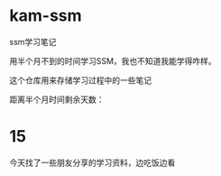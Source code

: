 # kam-ssm
ssm学习笔记

用半个月不到的时间学习SSM，我也不知道我能学得咋样。

这个仓库用来存储学习过程中的一些笔记

距离半个月时间剩余天数：
# 15

今天找了一些朋友分享的学习资料，边吃饭边看
 
